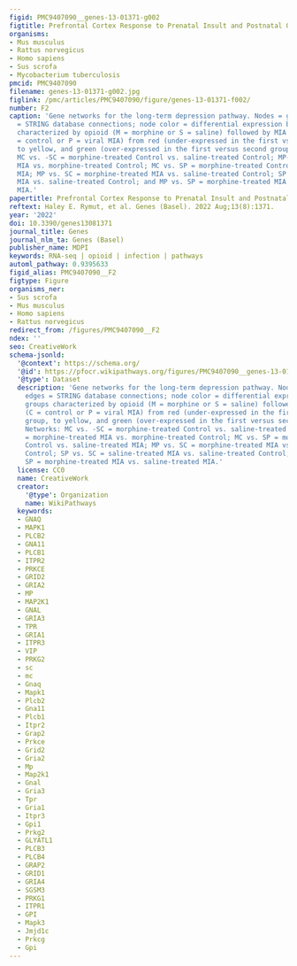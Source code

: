 ```yaml
---
figid: PMC9407090__genes-13-01371-g002
figtitle: Prefrontal Cortex Response to Prenatal Insult and Postnatal Opioid Exposure
organisms:
- Mus musculus
- Rattus norvegicus
- Homo sapiens
- Sus scrofa
- Mycobacterium tuberculosis
pmcid: PMC9407090
filename: genes-13-01371-g002.jpg
figlink: /pmc/articles/PMC9407090/figure/genes-13-01371-f002/
number: F2
caption: 'Gene networks for the long-term depression pathway. Nodes = genes; edges
  = STRING database connections; node color = differential expression between groups
  characterized by opioid (M = morphine or S = saline) followed by MIA exposure (C
  = control or P = viral MIA) from red (under-expressed in the first vs. second group,
  to yellow, and green (over-expressed in the first versus second group. Networks:
  MC vs. -SC = morphine-treated Control vs. saline-treated Control; MP-MC = morphine-treated
  MIA vs. morphine-treated Control; MC vs. SP = morphine-treated Control vs. saline-treated
  MIA; MP vs. SC = morphine-treated MIA vs. saline-treated Control; SP vs. SC = saline-treated
  MIA vs. saline-treated Control; and MP vs. SP = morphine-treated MIA vs. saline-treated
  MIA.'
papertitle: Prefrontal Cortex Response to Prenatal Insult and Postnatal Opioid Exposure.
reftext: Haley E. Rymut, et al. Genes (Basel). 2022 Aug;13(8):1371.
year: '2022'
doi: 10.3390/genes13081371
journal_title: Genes
journal_nlm_ta: Genes (Basel)
publisher_name: MDPI
keywords: RNA-seq | opioid | infection | pathways
automl_pathway: 0.9395633
figid_alias: PMC9407090__F2
figtype: Figure
organisms_ner:
- Sus scrofa
- Mus musculus
- Homo sapiens
- Rattus norvegicus
redirect_from: /figures/PMC9407090__F2
ndex: ''
seo: CreativeWork
schema-jsonld:
  '@context': https://schema.org/
  '@id': https://pfocr.wikipathways.org/figures/PMC9407090__genes-13-01371-g002.html
  '@type': Dataset
  description: 'Gene networks for the long-term depression pathway. Nodes = genes;
    edges = STRING database connections; node color = differential expression between
    groups characterized by opioid (M = morphine or S = saline) followed by MIA exposure
    (C = control or P = viral MIA) from red (under-expressed in the first vs. second
    group, to yellow, and green (over-expressed in the first versus second group.
    Networks: MC vs. -SC = morphine-treated Control vs. saline-treated Control; MP-MC
    = morphine-treated MIA vs. morphine-treated Control; MC vs. SP = morphine-treated
    Control vs. saline-treated MIA; MP vs. SC = morphine-treated MIA vs. saline-treated
    Control; SP vs. SC = saline-treated MIA vs. saline-treated Control; and MP vs.
    SP = morphine-treated MIA vs. saline-treated MIA.'
  license: CC0
  name: CreativeWork
  creator:
    '@type': Organization
    name: WikiPathways
  keywords:
  - GNAQ
  - MAPK1
  - PLCB2
  - GNA11
  - PLCB1
  - ITPR2
  - PRKCE
  - GRID2
  - GRIA2
  - MP
  - MAP2K1
  - GNAL
  - GRIA3
  - TPR
  - GRIA1
  - ITPR3
  - VIP
  - PRKG2
  - sc
  - mc
  - Gnaq
  - Mapk1
  - Plcb2
  - Gna11
  - Plcb1
  - Itpr2
  - Grap2
  - Prkce
  - Grid2
  - Gria2
  - Mp
  - Map2k1
  - Gnal
  - Gria3
  - Tpr
  - Gria1
  - Itpr3
  - Gpi1
  - Prkg2
  - GLYATL1
  - PLCB3
  - PLCB4
  - GRAP2
  - GRID1
  - GRIA4
  - SGSM3
  - PRKG1
  - ITPR1
  - GPI
  - Mapk3
  - Jmjd1c
  - Prkcg
  - Gpi
---
```

